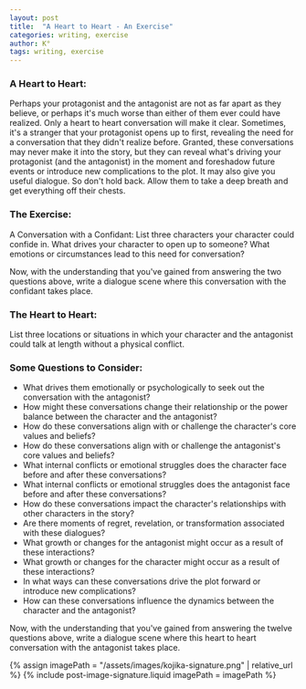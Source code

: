 ```yaml
---
layout: post
title:  "A Heart to Heart - An Exercise"
categories: writing, exercise
author: K°
tags: writing, exercise
---
```


### A Heart to Heart:
Perhaps your protagonist and the antagonist are not as far apart as they believe, or perhaps it's much worse than either of them ever could have realized. Only a heart to heart conversation will make it clear. Sometimes, it's a stranger that your protagonist opens up to first, revealing the need for a conversation that they didn't realize before. Granted, these conversations may never make it into the story, but they can reveal what's driving your protagonist (and the antagonist) in the moment and foreshadow future events or introduce new complications to the plot. It may also give you useful dialogue. So don't hold back. Allow them to take a deep breath and get everything off their chests.

### The Exercise:
A Conversation with a Confidant:
List three characters your character could confide in.
What drives your character to open up to someone?
What emotions or circumstances lead to this need for conversation?

Now, with the understanding that you've gained from answering the two questions above, write a dialogue scene where this conversation with the confidant takes place.

### The Heart to Heart:
List three locations or situations in which your character and the antagonist could talk at length without a physical conflict.

### Some Questions to Consider:
* What drives them emotionally or psychologically to seek out the conversation with the antagonist?
* How might these conversations change their relationship or the power balance between the character and the antagonist?
* How do these conversations align with or challenge the character's core values and beliefs?
* How do these conversations align with or challenge the antagonist's core values and beliefs?
* What internal conflicts or emotional struggles does the character face before and after these conversations?
* What internal conflicts or emotional struggles does the antagonist face before and after these conversations?
* How do these conversations impact the character's relationships with other characters in the story?
* Are there moments of regret, revelation, or transformation associated with these dialogues?
* What growth or changes for the antagonist might occur as a result of these interactions?
* What growth or changes for the character might occur as a result of these interactions?
* In what ways can these conversations drive the plot forward or introduce new complications?
* How can these conversations influence the dynamics between the character and the antagonist?

Now, with the understanding that you've gained from answering the twelve questions above, write a dialogue scene where this heart to heart conversation with the antagonist takes place.

<!-- signature -->
{% assign imagePath = "/assets/images/kojika-signature.png" | relative_url %}
{% include post-image-signature.liquid imagePath = imagePath %}
